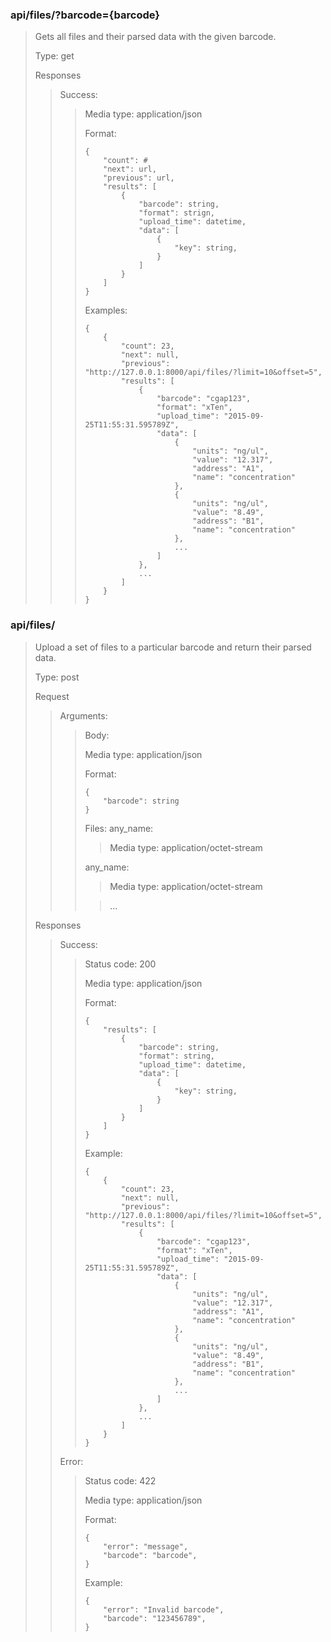 ### api/files/?barcode={barcode}

>Gets all files and their parsed data with the given barcode.
>
>Type: get
>
>Responses
>>
>>Success:
>>
>>>Media type: application/json
>>>
>>>Format:
>>>	 
>>>	    
>>>		{
>>>			"count": #
>>>			"next": url,
>>>			"previous": url,
>>>			"results": [
>>>				{
>>>					"barcode": string,
>>>					"format": strign,
>>>					"upload_time": datetime,
>>>					"data": [
>>>						{
>>>							"key": string,
>>>						}
>>>					]
>>>				}
>>>			]
>>>		}
>>>		
>>>
>>>Examples:
>>>
>>>		{
>>>			{
>>>				"count": 23,
>>>				"next": null,
>>>				"previous": "http://127.0.0.1:8000/api/files/?limit=10&offset=5",
>>>				"results": [
>>>					{
>>>						"barcode": "cgap123",
>>>						"format": "xTen",
>>>						"upload_time": "2015-09-25T11:55:31.595789Z",
>>>						"data": [
>>>							{
>>>								"units": "ng/ul",
>>>								"value": "12.317",
>>>								"address": "A1",
>>>								"name": "concentration"
>>>							},
>>>							{
>>>								"units": "ng/ul",
>>>								"value": "8.49",
>>>								"address": "B1",
>>>								"name": "concentration"
>>>							},
>>>							...
>>>						]
>>>					},
>>>					...
>>>				]
>>>			}
>>>		}
>>>       
### api/files/
>Upload a set of files to a particular barcode and return their parsed data.
>
>Type: post
>
>Request
>
>>Arguments:
>>
>>>Body:
>>>
>>>Media type: application/json
>>>
>>>Format:
>>>
>>>		{
>>>			"barcode": string
>>>		}
>>>
>>>Files:
>>>any_name: 
>>>>Media type: application/octet-stream
>>>
>>>any_name: 
>>>>Media type: application/octet-stream
>>>
>>>>...
>
>Responses
>
>>Success:
>>
>>>Status code: 200
>>>
>>>Media type: application/json
>>>
>>>Format:
>>>
>>>		{
>>>			"results": [
>>>				{
>>>					"barcode": string,
>>>					"format": string,
>>>					"upload_time": datetime,
>>>					"data": [
>>>						{
>>>							"key": string,
>>>						}
>>>					]
>>>				}
>>>			]
>>>		}
>>>		
>>>	
>>>Example:
>>>
>>>		{
>>>			{
>>>				"count": 23,
>>>				"next": null,
>>>				"previous": "http://127.0.0.1:8000/api/files/?limit=10&offset=5",
>>>				"results": [
>>>					{
>>>						"barcode": "cgap123",
>>>						"format": "xTen",
>>>						"upload_time": "2015-09-25T11:55:31.595789Z",
>>>						"data": [
>>>							{
>>>								"units": "ng/ul",
>>>								"value": "12.317",
>>>								"address": "A1",
>>>								"name": "concentration"
>>>							},
>>>							{
>>>								"units": "ng/ul",
>>>								"value": "8.49",
>>>								"address": "B1",
>>>								"name": "concentration"
>>>							},
>>>							...
>>>						]
>>>					},
>>>					...
>>>				]
>>>			}
>>>		}
>>
>>Error:
>>
>>>Status code: 422
>>>
>>>Media type: application/json
>>>
>>>Format:
>>>
>>>		{
>>>			"error": "message",
>>>			"barcode": "barcode",
>>>		}
>>>	
>>>Example:
>>>
>>>		{
>>>			"error": "Invalid barcode",
>>>			"barcode": "123456789",
>>>		}
                    